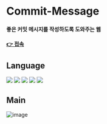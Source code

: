 # Commit-Message 
#### 좋은 커밋 메시지를 작성하도록 도와주는 웹 
#### [👉 접속](https://kwonyongjun1.github.io/commit-message/) 

## Language
<div>
<img src="https://img.shields.io/badge/JavaScript-F7DF1E?style=flat&logo=JavaScript&logoColor=black "/>
<img src="https://img.shields.io/badge/React-61DAFB?style=flat&logo=React&logoColor=black "/>
<img src="https://img.shields.io/badge/css3-1572B6?style=flat&logo=css3&logoColor=white "/>
<img src="https://img.shields.io/badge/Sass-CC6699?style=flat&logo=Sass&logoColor=white "/>
<img src="https://img.shields.io/badge/Electron-47848F?style=flat&logo=Electron&logoColor=white "/>
</div>

## Main
![image](https://github.com/kwonyongjun1/commit-message/assets/70560755/7930f636-faf6-4f8a-9dcc-76793a7b2222)









